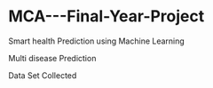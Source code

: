 # MCA---Final-Year-Project

Smart health Prediction using Machine Learning 

Multi disease Prediction


Data Set Collected
